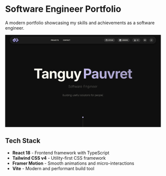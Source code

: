 # Software Engineer Portfolio

A modern portfolio showcasing my skills and achievements as a software engineer.

![portofolio-landing.png](public/portofolio-landing.png)

## Tech Stack

- **React 18** - Frontend framework with TypeScript
- **Tailwind CSS v4** - Utility-first CSS framework
- **Framer Motion** - Smooth animations and micro-interactions
- **Vite** - Modern and performant build tool

